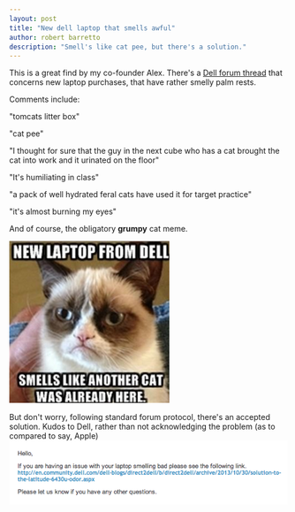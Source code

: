 ```yaml
---
layout: post
title: "New dell laptop that smells awful"
author: robert barretto
description: "Smell's like cat pee, but there's a solution."
---
```


This is a great find by my co-founder Alex. There's a [Dell forum thread](http://en.community.dell.com/support-forums/laptop/f/3518/t/19512174.aspx) that concerns new laptop purchases, that have rather smelly palm rests. 

Comments include:

"tomcats litter box"

"cat pee"

"I thought for sure that the guy in the next cube who has a cat 
brought the cat into work and it urinated on the floor"

"It's humiliating in class"

"a pack of well hydrated feral cats have used it for target practice"

"it's almost burning my eyes"  


And of course, the obligatory **grumpy** cat meme.
 
![Grumpy cat doesn't like new Dell laptop](/img/posts/2013-11-07-catmeme.jpg)

But don't worry, following standard forum protocol, there's an accepted solution. Kudos to Dell, rather than not acknowledging the problem (as to compared to say, Apple)
![Dell fix](/img/posts/2013-11-07-dell-fix.png)
